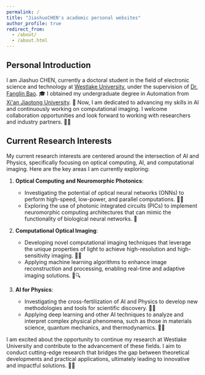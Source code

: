 ```yaml
---
permalink: /
title: "JiashuoCHEN's academic personal websites"
author_profile: true
redirect_from: 
  - /about/
  - /about.html
---
```



## Personal Introduction 

I am Jiashuo CHEN, currently a doctoral student in the field of electronic science and technology at [Westlake University](https://www.westlake.edu.cn/), under the supervision of [Dr. Fanglin Bao](https://www.westlake.edu.cn/faculty/fanglin-bao.shtml). 🎓 I obtained my undergraduate degree in Automation from [Xi'an Jiaotong University](https://www.xjtu.edu.cn/). 🏫 
Now, I am dedicated to advancing my skills in AI and continuously working on computational imaging. I welcome collaboration opportunities and look forward to working with researchers and industry partners. 👥🤝

## Current Research Interests
My current research interests are centered around the intersection of AI and Physics, specifically focusing on optical computing, AI, and computational imaging. Here are the key areas I am currently exploring:

1. **Optical Computing and Neuromorphic Photonics**:
   - Investigating the potential of optical neural networks (ONNs) to perform high-speed, low-power, and parallel computations. 🚀💡
   - Exploring the use of photonic integrated circuits (PICs) to implement neuromorphic computing architectures that can mimic the functionality of biological neural networks. 🧠

2. **Computational Optical Imaging**:
   - Developing novel computational imaging techniques that leverage the unique properties of light to achieve high-resolution and high-sensitivity imaging. 📸🔬
   - Applying machine learning algorithms to enhance image reconstruction and processing, enabling real-time and adaptive imaging solutions. 🤖🔍

3. **AI for Physics**:
   - Investigating the cross-fertilization of AI and Physics to develop new methodologies and tools for scientific discovery. 🧪🤖
   - Applying deep learning and other AI techniques to analyze and interpret complex physical phenomena, such as those in materials science, quantum mechanics, and thermodynamics. 🌌💡

I am excited about the opportunity to continue my research at Westlake University and contribute to the advancement of these fields. I aim to conduct cutting-edge research that bridges the gap between theoretical developments and practical applications, ultimately leading to innovative and impactful solutions. 🚀🌟

<script type="text/javascript" src="//rf.revolvermaps.com/0/0/6.js?i=54e0ojatafc&amp;m=7&amp;c=e63100&amp;cr1=ffffff&amp;f=arial&amp;l=0&amp;bv=90&amp;lx=-420&amp;ly=420&amp;hi=20&amp;he=7&amp;hc=a8ddff&amp;rs=80" async="async"></script>
